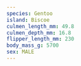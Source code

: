```yaml
---
species: Gentoo
island: Biscoe
culmen_length_mm: 49.8
culmen_depth_mm: 16.8
flipper_length_mm: 230
body_mass_g: 5700
sex: MALE
---
```

